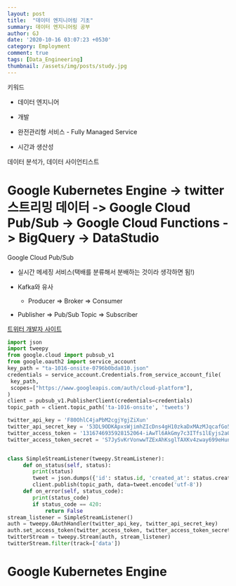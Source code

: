 ```yaml
---
layout: post
title:  "데이터 엔지니어링 기초"
summary: 데이터 엔지니어링 공부
author: GJ
date: '2020-10-16 03:07:23 +0530'
category: Employment
comment: true
tags: [Data_Engineering]
thumbnail: /assets/img/posts/study.jpg
---
```


키워드

* 데이터 엔지니어

* 개발

* 완전관리형 서비스 - Fully Managed Service

* 시간과 생산성

데이터 분석가, 데이터 사이언티스트

# Google Kubernetes Engine -> twitter 스트리밍 데이터 -> Google Cloud Pub/Sub -> Google Cloud Functions -> BigQuery -> DataStudio

Google Cloud Pub/Sub

* 실시간 메세징 서비스(택배를 분류해서 분배하는 것이라 생각하면 됨!)

* Kafka와 유사

    - Producer => Broker => Consumer

* Publisher => Pub/Sub Topic => Subscriber

[트위터 개발자 사이트](https://developer.twitter.com/en/apps)

```python
import json
import tweepy
from google.cloud import pubsub_v1
from google.oauth2 import service_account
key_path = "ta-1016-onsite-0796b0bda810.json"
credentials = service_account.Credentials.from_service_account_file(
 key_path,
 scopes=["https://www.googleapis.com/auth/cloud-platform"],
)
client = pubsub_v1.PublisherClient(credentials=credentials)
topic_path = client.topic_path('ta-1016-onsite', 'tweets')

twitter_api_key = 'F80OhlC4jaPbM2cgjYgjZiXun'
twitter_api_secret_key = '53DL9ODKApxsWjimhZIcDns4gH10zkaDxMAzMJqcafGo5G5JuB'
twitter_access_token = '1316746935928152064-iAwTl6AkGmy7c3ITfs1lEyjs2aQWK1'
twitter_access_token_secret = 'S7JySvKrVonwwTZExAhKsglTAXKv4zway699eHun1mF81'


class SimpleStreamListener(tweepy.StreamListener):
     def on_status(self, status):
        print(status)
        tweet = json.dumps({'id': status.id, 'created_at': status.created_at, 'text': status.text}, default=str)
        client.publish(topic_path, data=tweet.encode('utf-8'))
     def on_error(self, status_code):
        print(status_code)
        if status_code == 420:
            return False
stream_listener = SimpleStreamListener()
auth = tweepy.OAuthHandler(twitter_api_key, twitter_api_secret_key)
auth.set_access_token(twitter_access_token, twitter_access_token_secret)
twitterStream = tweepy.Stream(auth, stream_listener)
twitterStream.filter(track=['data'])
```

# Google Kubernetes Engine

